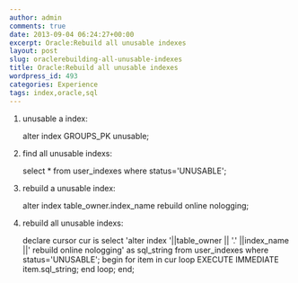 ```yaml
---
author: admin
comments: true
date: 2013-09-04 06:24:27+00:00
excerpt: Oracle:Rebuild all unusable indexes
layout: post
slug: oraclerebuilding-all-unusable-indexes
title: Oracle:Rebuild all unusable indexes
wordpress_id: 493
categories: Experience
tags: index,oracle,sql
---
```


1. unusable a index:

    alter index GROUPS_PK unusable;


2. find all unusable indexs:

    select * from  user_indexes where status='UNUSABLE';


3. rebuild a unusable index:

    alter index table_owner.index_name rebuild online nologging;


4. rebuild all unusable indexs:

    
    declare 
       cursor cur is select 'alter index '||table_owner || '.' ||index_name ||' rebuild online nologging' as sql_string from user_indexes where status='UNUSABLE';
    begin 
      for item in cur loop
        EXECUTE IMMEDIATE item.sql_string;
      end loop;
    end;
    

